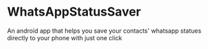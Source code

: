 # WhatsAppStatusSaver
An android app that helps you save your contacts' whatsapp statues directly to your phone with just one click
